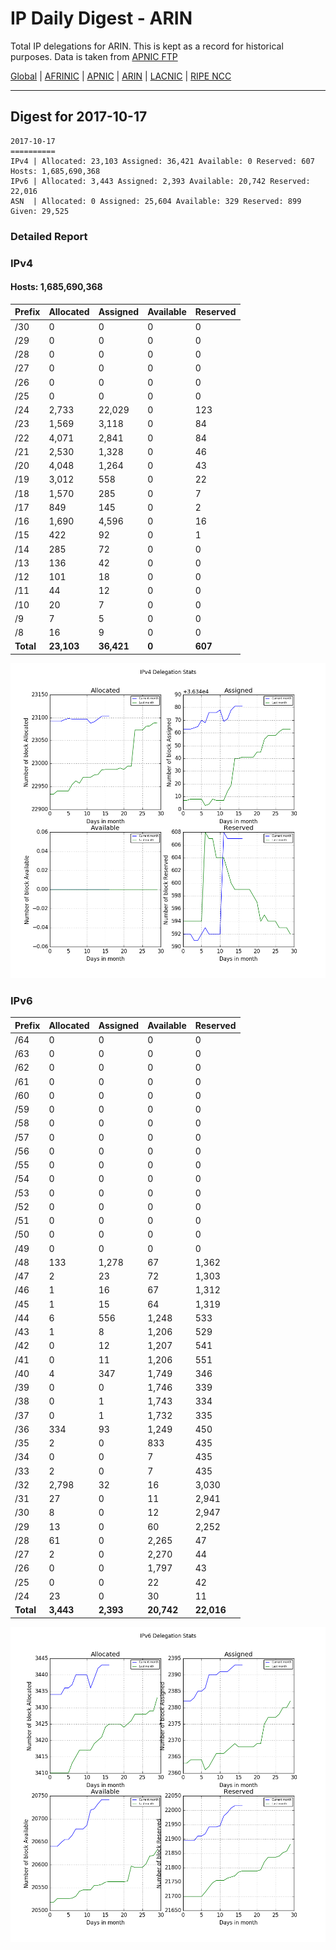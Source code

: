 # IP Daily Digest - ARIN 

Total IP delegations for ARIN. This is kept as a record for historical purposes. Data is taken from [APNIC FTP](https://ftp.apnic.net/)

[Global](https://github.com/csmets/IP-Daily-Digest) | [AFRINIC](https://github.com/csmets/IP-Daily-Digest/tree/master/archives/AFRINIC) | [APNIC](https://github.com/csmets/IP-Daily-Digest/tree/master/archives/APNIC) | [ARIN](https://github.com/csmets/IP-Daily-Digest/tree/master/archives/ARIN) | [LACNIC](https://github.com/csmets/IP-Daily-Digest/tree/master/archives/LACNIC) | [RIPE NCC](https://github.com/csmets/IP-Daily-Digest/tree/master/archives/RIPE_NCC)

---

## Digest for 2017-10-17
```
2017-10-17
==========
IPv4 | Allocated: 23,103 Assigned: 36,421 Available: 0 Reserved: 607 Hosts: 1,685,690,368
IPv6 | Allocated: 3,443 Assigned: 2,393 Available: 20,742 Reserved: 22,016
ASN  | Allocated: 0 Assigned: 25,604 Available: 329 Reserved: 899 Given: 29,525
```

### Detailed Report

### IPv4

#### Hosts: **1,685,690,368**

| Prefix | Allocated | Assigned | Available | Reserved |
| ----- | ----- | ----- | ----- | ----- |
| /30 | 0 | 0 | 0 | 0 |
| /29 | 0 | 0 | 0 | 0 |
| /28 | 0 | 0 | 0 | 0 |
| /27 | 0 | 0 | 0 | 0 |
| /26 | 0 | 0 | 0 | 0 |
| /25 | 0 | 0 | 0 | 0 |
| /24 | 2,733 | 22,029 | 0 | 123 |
| /23 | 1,569 | 3,118 | 0 | 84 |
| /22 | 4,071 | 2,841 | 0 | 84 |
| /21 | 2,530 | 1,328 | 0 | 46 |
| /20 | 4,048 | 1,264 | 0 | 43 |
| /19 | 3,012 | 558 | 0 | 22 |
| /18 | 1,570 | 285 | 0 | 7 |
| /17 | 849 | 145 | 0 | 2 |
| /16 | 1,690 | 4,596 | 0 | 16 |
| /15 | 422 | 92 | 0 | 1 |
| /14 | 285 | 72 | 0 | 0 |
| /13 | 136 | 42 | 0 | 0 |
| /12 | 101 | 18 | 0 | 0 |
| /11 | 44 | 12 | 0 | 0 |
| /10 | 20 | 7 | 0 | 0 |
| /9 | 7 | 5 | 0 | 0 |
| /8 | 16 | 9 | 0 | 0 |
| **Total** | **23,103** | **36,421** | **0** | **607** |

![ipv4-stats](ipv4-figure.png)

### IPv6

| Prefix | Allocated | Assigned | Available | Reserved |
| ----- | ----- | ----- | ----- | ----- |
| /64 | 0 | 0 | 0 | 0 |
| /63 | 0 | 0 | 0 | 0 |
| /62 | 0 | 0 | 0 | 0 |
| /61 | 0 | 0 | 0 | 0 |
| /60 | 0 | 0 | 0 | 0 |
| /59 | 0 | 0 | 0 | 0 |
| /58 | 0 | 0 | 0 | 0 |
| /57 | 0 | 0 | 0 | 0 |
| /56 | 0 | 0 | 0 | 0 |
| /55 | 0 | 0 | 0 | 0 |
| /54 | 0 | 0 | 0 | 0 |
| /53 | 0 | 0 | 0 | 0 |
| /52 | 0 | 0 | 0 | 0 |
| /51 | 0 | 0 | 0 | 0 |
| /50 | 0 | 0 | 0 | 0 |
| /49 | 0 | 0 | 0 | 0 |
| /48 | 133 | 1,278 | 67 | 1,362 |
| /47 | 2 | 23 | 72 | 1,303 |
| /46 | 1 | 16 | 67 | 1,312 |
| /45 | 1 | 15 | 64 | 1,319 |
| /44 | 6 | 556 | 1,248 | 533 |
| /43 | 1 | 8 | 1,206 | 529 |
| /42 | 0 | 12 | 1,207 | 541 |
| /41 | 0 | 11 | 1,206 | 551 |
| /40 | 4 | 347 | 1,749 | 346 |
| /39 | 0 | 0 | 1,746 | 339 |
| /38 | 0 | 1 | 1,743 | 334 |
| /37 | 0 | 1 | 1,732 | 335 |
| /36 | 334 | 93 | 1,249 | 450 |
| /35 | 2 | 0 | 833 | 435 |
| /34 | 0 | 0 | 7 | 435 |
| /33 | 2 | 0 | 7 | 435 |
| /32 | 2,798 | 32 | 16 | 3,030 |
| /31 | 27 | 0 | 11 | 2,941 |
| /30 | 8 | 0 | 12 | 2,947 |
| /29 | 13 | 0 | 60 | 2,252 |
| /28 | 61 | 0 | 2,265 | 47 |
| /27 | 2 | 0 | 2,270 | 44 |
| /26 | 0 | 0 | 1,797 | 43 |
| /25 | 0 | 0 | 22 | 42 |
| /24 | 23 | 0 | 30 | 11 |
| **Total** | **3,443** | **2,393** | **20,742** | **22,016** |

![ipv6-stats](ipv6-figure.png)